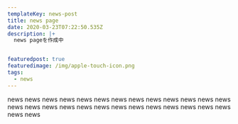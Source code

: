 ```yaml
---
templateKey: news-post
title: news page
date: 2020-03-23T07:22:50.535Z
description: |+
  news pageを作成中


featuredpost: true
featuredimage: /img/apple-touch-icon.png
tags:
  - news
---
```

news news news news news news news news news news news news news news news news news news news news news news news news news news news news